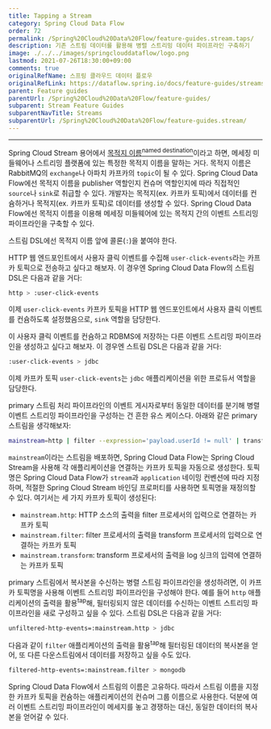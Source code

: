```yaml
---
title: Tapping a Stream
category: Spring Cloud Data Flow
order: 72
permalink: /Spring%20Cloud%20Data%20Flow/feature-guides.stream.taps/
description: 기존 스트림 데이터를 활용해 병렬 스트리밍 데이터 파이프라인 구축하기
image: ./../../images/springclouddataflow/logo.png
lastmod: 2021-07-26T18:30:00+09:00
comments: true
originalRefName: 스프링 클라우드 데이터 플로우
originalRefLink: https://dataflow.spring.io/docs/feature-guides/streams/taps/
parent: Feature guides
parentUrl: /Spring%20Cloud%20Data%20Flow/feature-guides/
subparent: Stream Feature Guides
subparentNavTitle: Streams
subparentUrl: /Spring%20Cloud%20Data%20Flow/feature-guides.stream/
---
```


---

Spring Cloud Stream 용어에서 [목적지 이름<sup>named destination</sup>](../feature-guides.stream.named-destinations)이라고 하면, 메세징 미들웨어나 스트리밍 플랫폼에 있는 특정한 목적지 이름을 말하는 거다. 목적지 이름은 RabbitMQ의 `exchange`나 아파치 카프카의 `topic`이 될 수 있다. Spring Cloud Data Flow에선 목적지 이름을 publisher 역할인지 컨슈머 역할인지에 따라 직접적인 `source`나 `sink`로 취급할 수 있다. 개발자는 목적지(ex. 카프카 토픽)에서 데이터를 컨슘하거나 목적지(ex. 카프카 토픽)로 데이터를 생성할 수 있다. Spring Cloud Data Flow에선 목적지 이름을 이용해 메세징 미들웨어에 있는 목적지 간의 이벤트 스트리밍 파이프라인을 구축할 수 있다.

스트림 DSL에선 목적지 이름 앞에 콜론(`:`)을 붙여야 한다.

HTTP 웹 엔드포인트에서 사용자 클릭 이벤트를 수집해 `user-click-events`라는 카프카 토픽으로 전송하고 싶다고 해보자. 이 경우엔 Spring Cloud Data Flow의 스트림 DSL은 다음과 같을 거다:

```sh
http > :user-click-events
```

이제 `user-click-events` 카프카 토픽을 HTTP 웹 엔드포인트에서 사용자 클릭 이벤트를 컨슘하도록 설정했음으로, `sink` 역할을 담당한다.

이 사용자 클릭 이벤트를 컨슘하고 RDBMS에 저장하는 다른 이벤트 스트리밍 파이프라인을 생성하고 싶다고 해보자. 이 경우엔 스트림 DSL은 다음과 같을 거다:

```sh
:user-click-events > jdbc
```

이제 카프카 토픽 `user-click-events`는 `jdbc` 애플리케이션을 위한 프로듀서 역할을 담당한다.

primary 스트림 처리 파이프라인의 이벤트 게시자로부터 동일한 데이터를 분기해 병렬 이벤트 스트리밍 파이프라인을 구성하는 건 흔한 유스 케이스다. 아래와 같은 primary 스트림을 생각해보자:

```sh
mainstream=http | filter --expression='payload.userId != null' | transform --expression=payload.sensorValue | log
```

`mainstream`이라는 스트림을 배포하면, Spring Cloud Data Flow는 Spring Cloud Stream을 사용해 각 애플리케이션을 연결하는 카프카 토픽을 자동으로 생성한다. 토픽명은 Spring Cloud Data Flow가 `stream`과 `application` 네이밍 컨벤션에 따라 지정하며, 적절한 Spring Cloud Stream 바인딩 프로퍼티를 사용하면 토픽명을 재정의할 수 있다. 여기서는 세 가지 카프카 토픽이 생성된다:

- `mainstream.http`: HTTP 소스의 출력을 filter 프로세서의 입력으로 연결하는 카프카 토픽
- `mainstream.filter`: filter 프로세서의 출력을 transform 프로세서의 입력으로 연결하는 카프카 토픽
- `mainstream.transform`: transform 프로세서의 출력을 log 싱크의 입력에 연결하는 카프카 토픽

primary 스트림에서 복사본을 수신하는 병렬 스트림 파이프라인을 생성하려면, 이 카프카 토픽명을 사용해 이벤트 스트리밍 파이프라인을 구성해야 한다. 예를 들어 `http` 애플리케이션의 출력을 활용<sup>tap</sup>해, 필터링되지 않은 데이터를 수신하는 이벤트 스트리밍 파이프라인을 새로 구성하고 싶을 수 있다. 스트림 DSL은 다음과 같을 거다:

```sh
unfiltered-http-events=:mainstream.http > jdbc
```

다음과 같이 `filter` 애플리케이션의 출력을 활용<sup>tap</sup>해 필터링된 데이터의 복사본을 얻어, 또 다른 다운스트림에서 데이터를 저장하고 싶을 수도 있다.

```sh
filtered-http-events=:mainstream.filter > mongodb
```

Spring Cloud Data Flow에서 스트림의 이름은 고유하다. 따라서 스트림 이름을 지정한 카프카 토픽을 컨슘하는 애플리케이션의 컨슈머 그룹 이름으로 사용한다. 덕분에 여러 이벤트 스트리밍 파이프라인이 메세지를 놓고 경쟁하는 대신, 동일한 데이터의 복사본을 얻어갈 수 있다.